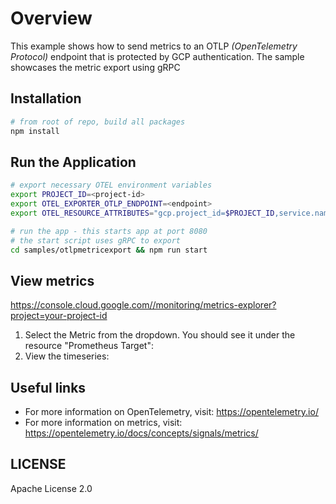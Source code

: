 # Overview

This example shows how to send metrics to an OTLP *(OpenTelemetry Protocol)* endpoint that is protected by GCP authentication. The sample showcases the metric export using gRPC

## Installation

```sh
# from root of repo, build all packages
npm install
```

## Run the Application

```sh
# export necessary OTEL environment variables
export PROJECT_ID=<project-id>
export OTEL_EXPORTER_OTLP_ENDPOINT=<endpoint>
export OTEL_RESOURCE_ATTRIBUTES="gcp.project_id=$PROJECT_ID,service.name=otlp-sample"

# run the app - this starts app at port 8080
# the start script uses gRPC to export
cd samples/otlpmetricexport && npm run start
```

## View metrics

https://console.cloud.google.com//monitoring/metrics-explorer?project=your-project-id

1. Select the Metric from the dropdown. You should see it under the resource "Prometheus Target":
2. View the timeseries:

## Useful links
- For more information on OpenTelemetry, visit: <https://opentelemetry.io/>
- For more information on metrics, visit: <https://opentelemetry.io/docs/concepts/signals/metrics/>

## LICENSE

Apache License 2.0
